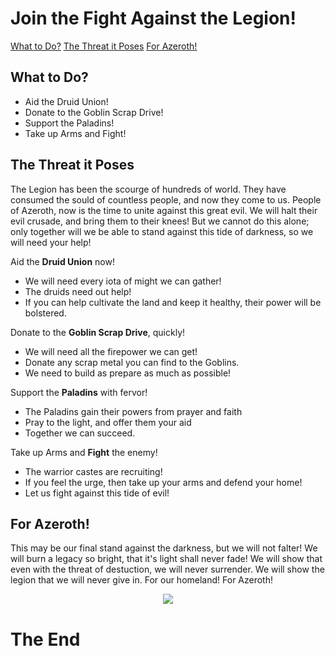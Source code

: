 <html>
        <h1>Join the Fight Against the Legion!
        </h1>
            <p>
                <a href="#What to Do?"><u>What to Do?</u></a> 
                <a href="#The Threat it Poses"><u>The Threat it Poses</u></a>          
                <a href="#For Azeroth!"><u>For Azeroth!</u></a>
            </p>
        <h2 id="What to Do?">What to Do?</h2>
        <div>
            <ul>
                <li>
                    Aid the Druid Union!
                </li>
                <li>
                    Donate to the Goblin Scrap Drive!
                </li>
                <li>
                    Support the Paladins!
                </li>
                <li>
                    Take up Arms and Fight!
                </li>
            </ul>
        </div>
        <h2 id="The Threat it Poses">The Threat it Poses</h2>
            <p>
            The Legion has been the scourge of hundreds of world. They have consumed the sould of countless people, and now they come to us. People of Azeroth, now is the time to unite against this great evil. We will halt their evil crusade, and bring them to their knees! But we cannot do this alone; only together will we be able to stand against this tide of darkness, so we will need your help!
            </p>
            <p>Aid the <strong>Druid Union</strong>&nbsp;now!</p>
                <ul>
                    <li>
                        We will need every iota of might we can gather!
                    </li>
                    <li>
                        The druids need out help!
                    </li>
                    <li>
                        If you can help cultivate the land and keep it healthy, their power will be bolstered.
                    </li>
                </ul>
            <p>Donate to the <strong>Goblin Scrap Drive</strong>, quickly!</p>
                <ul>
                    <li>
                        We will need all the firepower we can get!
                    </li>
                    <li>
                        Donate any scrap metal you can find to the Goblins.
                    </li>
                    <li>
                        We need to build as prepare as much as possible!
                    </li>
                </ul>
            <p>Support the <strong>Paladins</strong>&nbsp;with fervor!</p>
                <ul>
                    <li>
                        The Paladins gain their powers from prayer and faith
                    </li>
                    <li>
                        Pray to the light, and offer them your aid
                    </li>
                    <li>
                        Together we can succeed.
                    </li>
                </ul>
            <p>Take up Arms and <strong>Fight</strong>&nbsp;the enemy!</p>
                <ul>
                    <li>
                        The warrior castes are recruiting!
                    </li>
                    <li>
                        If you feel the urge, then take up your arms and defend your home!
                    </li>
                    <li>
                        Let us fight against this tide of evil!
                    </li>
                </ul>
        <h2 id="For Azeroth!">For Azeroth!</h2>
            <p>
                This may be our final stand against the darkness, but we will not falter! We will burn a legacy so bright, that it's light shall never fade! We will show that even with the threat of destuction, we will never surrender. We will show the legion that we will never give in. For our homeland! For Azeroth!
            </p>
<center>
    <img src="http://vignette1.wikia.nocookie.net/wowwiki/images/8/89/HordeCrest.jpg/revision/latest?cb=20061202150108"/>
</center>
    <h1>The End</h1>
    </body>
</html>

